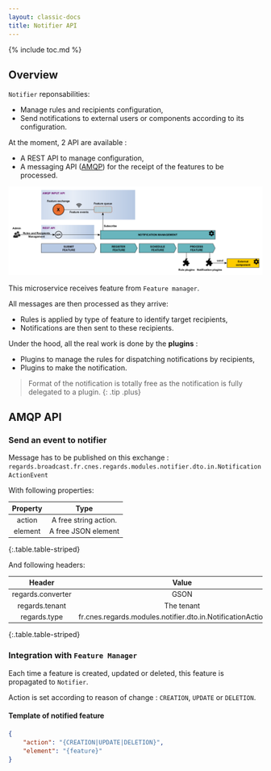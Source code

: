 ```yaml
---
layout: classic-docs
title: Notifier API
---
```


{% include toc.md %}

## Overview

`Notifier` reponsabilities:

* Manage rules and recipients configuration,
* Send notifications to external users or components according to its configuration.

At the moment, 2 API are available :

* A REST API to manage configuration,
* A messaging API ([AMQP](https://www.amqp.org/)) for the receipt of the features to be processed.

![Notifier architectural concepts](/assets/schemas/notification_management/architectural_concepts_notifier2.png)

This microservice receives feature from `Feature manager`.

All messages are then processed as they arrive:

* Rules is applied by type of feature to identify target recipients,
* Notifications are then sent to these recipients.

Under the hood, all the real work is done by the **plugins** :

* Plugins to manage the rules for dispatching notifications by recipients,
* Plugins to make the notification.

> Format of the notification is totally free as the notification is fully delegated to a plugin.
{: .tip .plus}

## AMQP API

### Send an event to notifier

Message has to be published on this exchange : `regards.broadcast.fr.cnes.regards.modules.notifier.dto.in.NotificationActionEvent`

With following properties:

|Property|Type|
|:--:|:---------:|
|action| A free string action.|
|element| A free JSON element|
{:.table.table-striped}

And following headers:

|Header|Value|
|:--:|:---------:|
|regards.converter| GSON|
|regards.tenant| The tenant|
|regards.type|fr.cnes.regards.modules.notifier.dto.in.NotificationActionEvent|
{:.table.table-striped}

### Integration with `Feature Manager`

Each time a feature is created, updated or deleted, this feature is propagated to `Notifier`.

Action is set according to reason of change : `CREATION`, `UPDATE` or `DELETION`.

#### Template of notified feature

```json
{
    "action": "{CREATION|UPDATE|DELETION}",
    "element": "{feature}"
}
```

